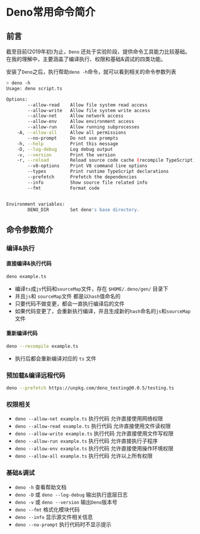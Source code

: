 # Deno常用命令简介

## 前言

截至目前(2019年初)为止，`Deno` 还处于实验阶段，提供命令工具能力比较基础。在我的理解中，主要涵盖了编译执行、权限和基础&调试的四类功能。

安装了`Deno`之后，执行帮助`deno -h`命令，就可以看到相关的命令参数列表

```sh
> deno -h
Usage: deno script.ts 

Options:
        --allow-read    Allow file system read access
        --allow-write   Allow file system write access
        --allow-net     Allow network access
        --allow-env     Allow environment access
        --allow-run     Allow running subprocesses
    -A, --allow-all     Allow all permissions
        --no-prompt     Do not use prompts
    -h, --help          Print this message
    -D, --log-debug     Log debug output
    -v, --version       Print the version
    -r, --reload        Reload source code cache (recompile TypeScript)
        --v8-options    Print V8 command line options
        --types         Print runtime TypeScript declarations
        --prefetch      Prefetch the dependencies
        --info          Show source file related info
        --fmt           Format code


Environment variables:
        DENO_DIR        Set deno's base directory.
```


## 命令参数简介

### 编译&执行

#### 直接编译&执行代码

```sh
deno example.ts
```
- 编译`ts`成`js`代码和`sourceMap`文件，存在 `$HOME/.deno/gen/` 目录下
- 并且`js`和 `sourceMap`文件 都是以`hash`值命名的 
- 只要代码不做变更，都会一直执行编译后的文件
- 如果代码变更了，会重新执行编译，并且生成新的`hash`命名的`js`和`sourceMap`文件


#### 重新编译代码

```sh
deno --recompile example.ts
```
- 执行后都会重新编译对应的 `ts` 文件

### 预加载&编译远程代码

```sh
deno --prefetch https://unpkg.com/deno_testing@0.0.5/testing.ts
```
 
### 权限相关

- `deno --allow-net example.ts` 执行代码 允许直接使用网络权限
- `deno --allow-read example.ts` 执行代码 允许直接使用文件读权限
- `deno --allow-write example.ts` 执行代码 允许直接使用文件写权限
- `deno --allow-run example.ts` 执行代码 允许直接执行子程序
- `deno --allow-env example.ts` 执行代码 允许直接使用操作环境权限
- `deno --allow-all example.ts` 执行代码 允许以上所有权限

### 基础&调试

- `deno -h` 查看帮助文档
- `deno -D` 或 `deno --log-debug` 输出执行底层日志
- `deno -v` 或 `deno --version` 输出`Deno`版本号
- `deno --fmt` 格式化模块代码
- `deno --info` 显示源文件相关信息
- `deno --no-prompt` 执行代码时不显示提示




